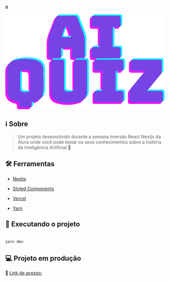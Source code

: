 #<div  align="center">

<img src="/static/logo.svg"/>

</div>


## :information_source: Sobre

> Um projeto desenvolvido durante a semana Imersão React Nextjs da Alura onde você pode testar os seus conhecimentos sobre a história da Inteligência Artificial 🤖
 

## :hammer_and_wrench: Ferramentas

- [Nextjs](https://nextjs.org/)

- [Styled Components](https://styled-components.com)

- [Vercel](https://vercel.com)

- [Yarn](https://yarnpkg.com/)


## :rocket: Executando o projeto

```bash

yarn dev

```
 

## :computer: Projeto em produção

:link: [Link de acesso: ](https://ai-quiz.idcesares.vercel.app/)